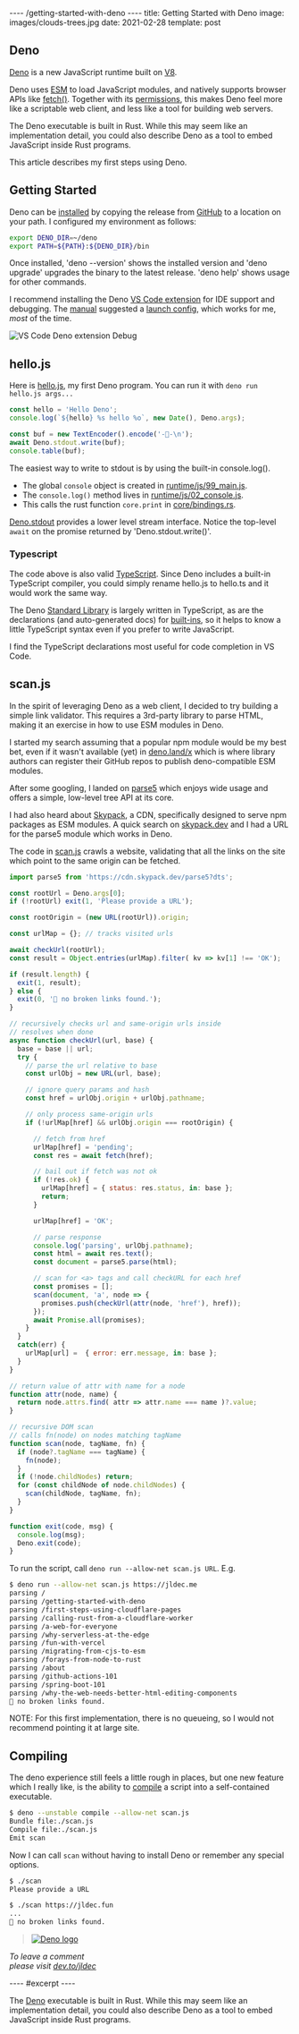 ---- /getting-started-with-deno ----
title: Getting Started with Deno
image: images/clouds-trees.jpg
date: 2021-02-28
template: post

## Deno

[Deno](https://deno.land/) is a new JavaScript runtime built on [V8](https://github.com/v8/v8#readme).

Deno uses [ESM](/migrating-from-cjs-to-esm) to load JavaScript modules, and natively supports browser APIs like [fetch()](https://deno.land/manual/runtime/web_platform_apis). Together with its [permissions](https://deno.land/manual/getting_started/permissions), this makes Deno feel more like a scriptable web client, and less like a tool for building web servers.

The Deno executable is built in Rust. While this may seem like an implementation detail, you could also describe Deno as a tool to embed JavaScript inside Rust programs.

This article describes my first steps using Deno.

## Getting Started

Deno can be [installed](https://deno.land/manual/getting_started/installation) by copying the release from [GitHub](https://github.com/denoland/deno/releases/latest) to a location on your path. I configured my environment as follows:

```sh
export DENO_DIR=~/deno
export PATH=${PATH}:${DENO_DIR}/bin
```

Once installed, 'deno --version' shows the installed version and 'deno upgrade' upgrades the binary to the latest release. 'deno help' shows usage for other commands.

I recommend installing the Deno [VS Code extension](https://github.com/denoland/vscode_deno#readme) for IDE support and debugging. The [manual](https://deno.land/manual/getting_started/debugging_your_code#vscode) suggested a [launch config](https://github.com/jldec/deno-hello/blob/main/.vscode/launch.json), which works for me, _most_ of the time.

![VS Code Deno extension Debug](/images/deno-debug-dark.png)

## hello.js

Here is [hello.js](https://github.com/jldec/deno-hello/tree/main/hello.js), my first Deno program. You can run it with `deno run hello.js args...`

```js
const hello = 'Hello Deno';
console.log(`${hello} %s hello %o`, new Date(), Deno.args);

const buf = new TextEncoder().encode('-🦀-\n');
await Deno.stdout.write(buf);
console.table(buf);
```

The easiest way to write to stdout is by using the built-in console.log().

- The global `console` object is created in [runtime/js/99_main.js](https://github.com/denoland/deno/blob/v1.7.5/runtime/js/99_main.js#L246).
- The `console.log()` method lives in [runtime/js/02_console.js](https://github.com/denoland/deno/blob/v1.7.5/runtime/js/02_console.js#L1503).
- This calls the rust function `core.print` in [core/bindings.rs](https://github.com/denoland/deno/blob/v1.7.5/core/bindings.rs#L277).

[Deno.stdout]() provides a lower level stream interface. Notice the top-level `await` on the promise returned by 'Deno.stdout.write()'.

### Typescript

The code above is also valid [TypeScript](https://www.typescriptlang.org/). Since Deno includes a built-in TypeScript compiler, you could simply rename hello.js to hello.ts and it would work the same way.

The Deno [Standard Library](https://deno.land/std) is largely written in TypeScript, as are the declarations (and auto-generated docs) for [built-ins](https://doc.deno.land/builtin/stable), so it helps to know a little TypeScript syntax even if you prefer to write JavaScript.

I find the TypeScript declarations most useful for code completion in VS Code.

## scan.js

In the spirit of leveraging Deno as a web client, I decided to try building a simple link validator. This requires a 3rd-party library to parse HTML, making it an exercise in how to use ESM modules in Deno.

I started my search assuming that a popular npm module would be my best bet, even if it wasn't available (yet) in [deno.land/x](https://deno.land/x) which is where library authors can register their GitHub repos to publish deno-compatible ESM modules.

After some googling, I landed on [parse5](https://github.com/inikulin/parse5) which enjoys wide usage and offers a simple, low-level tree API at its core.

I had also heard about [Skypack](https://docs.skypack.dev/skypack-cdn/code/deno), a CDN, specifically designed to serve npm packages as ESM modules. A quick search on [skypack.dev](https://www.skypack.dev/) and I had a URL for the parse5 module which works in Deno.

The code in [scan.js](https://github.com/jldec/deno-hello/tree/main/hello.js) crawls a website, validating that all the links on the site which point to the same origin can be fetched.

```js
import parse5 from 'https://cdn.skypack.dev/parse5?dts';

const rootUrl = Deno.args[0];
if (!rootUrl) exit(1, 'Please provide a URL');

const rootOrigin = (new URL(rootUrl)).origin;

const urlMap = {}; // tracks visited urls

await checkUrl(rootUrl);
const result = Object.entries(urlMap).filter( kv => kv[1] !== 'OK');

if (result.length) {
  exit(1, result);
} else {
  exit(0, '🎉 no broken links found.');
}

// recursively checks url and same-origin urls inside
// resolves when done
async function checkUrl(url, base) {
  base = base || url;
  try {
    // parse the url relative to base
    const urlObj = new URL(url, base);

    // ignore query params and hash
    const href = urlObj.origin + urlObj.pathname;

    // only process same-origin urls
    if (!urlMap[href] && urlObj.origin === rootOrigin) {

      // fetch from href
      urlMap[href] = 'pending';
      const res = await fetch(href);

      // bail out if fetch was not ok
      if (!res.ok) {
        urlMap[href] = { status: res.status, in: base };
        return;
      }

      urlMap[href] = 'OK';

      // parse response
      console.log('parsing', urlObj.pathname);
      const html = await res.text();
      const document = parse5.parse(html);

      // scan for <a> tags and call checkURL for each href
      const promises = [];
      scan(document, 'a', node => {
        promises.push(checkUrl(attr(node, 'href'), href));
      });
      await Promise.all(promises);
    }
  }
  catch(err) {
    urlMap[url] =  { error: err.message, in: base };
  }
}

// return value of attr with name for a node
function attr(node, name) {
  return node.attrs.find( attr => attr.name === name )?.value;
}

// recursive DOM scan
// calls fn(node) on nodes matching tagName
function scan(node, tagName, fn) {
  if (node?.tagName === tagName) {
    fn(node);
  }
  if (!node.childNodes) return;
  for (const childNode of node.childNodes) {
    scan(childNode, tagName, fn);
  }
}

function exit(code, msg) {
  console.log(msg);
  Deno.exit(code);
}
```

To run the script, call `deno run --allow-net scan.js URL`. E.g.

```sh
$ deno run --allow-net scan.js https://jldec.me
parsing /
parsing /getting-started-with-deno
parsing /first-steps-using-cloudflare-pages
parsing /calling-rust-from-a-cloudflare-worker
parsing /a-web-for-everyone
parsing /why-serverless-at-the-edge
parsing /fun-with-vercel
parsing /migrating-from-cjs-to-esm
parsing /forays-from-node-to-rust
parsing /about
parsing /github-actions-101
parsing /spring-boot-101
parsing /why-the-web-needs-better-html-editing-components
🎉 no broken links found.
```

NOTE: For this first implementation, there is no queueing, so I would not recommend pointing it at large site.

## Compiling

The deno experience still feels a little rough in places, but one new feature which I really like, is the ability to [compile](https://deno.land/manual/tools/compiler) a script into a self-contained executable.

```sh
$ deno --unstable compile --allow-net scan.js
Bundle file:./scan.js
Compile file:./scan.js
Emit scan
```

Now I can call `scan` without having to install Deno or remember any special options.

```sh
$ ./scan
Please provide a URL

$ ./scan https://jldec.fun
...
🎉 no broken links found.
```

> [![Deno logo](/images/deno-logo.png "width=150")](https://deno.land/)

_To leave a comment  
please visit [dev.to/jldec](https://dev.to/jldec/getting-started-with-deno-2ie7)_

---- #excerpt ----

The [Deno](https://deno.land/) executable is built in Rust. While this may seem like an implementation detail, you could also describe Deno as a tool to embed JavaScript inside Rust programs.